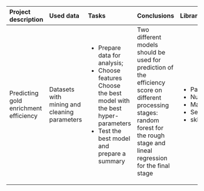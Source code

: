 |Project description|Used data|Tasks|Conclusions|Libraries|
|:-|:-|:-|:-|:-|
|Predicting gold enrichment efficiency |Datasets with mining and cleaning parameters|<ul><li>Prepare data for analysis;</li><li>Choose features</li>Choose the best model with the best hyper-parameters<li>Test the best model and prepare a summary</li></ul>|Two different models should be used for prediction of the efficiency score on different processing stages: random forest for the rough stage and lineal regression for the final stage <ul>|<ul><li>Pandas</li><li>Numpy</li><li>Matplotlib.pyplot</li><li>Seaborn</li><li>sklearn</li></ul>|
